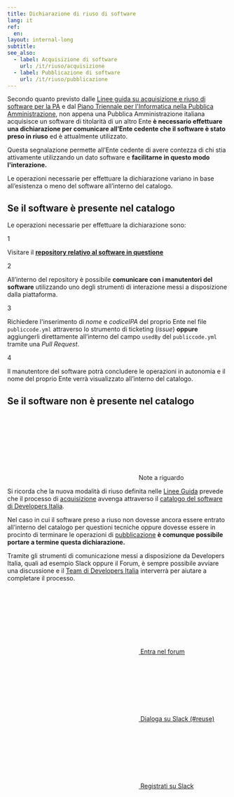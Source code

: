```yaml
---
title: Dichiarazione di riuso di software
lang: it
ref:
  en:
layout: internal-long
subtitle:
see_also:
  - label: Acquisizione di software
    url: /it/riuso/acquisizione
  - label: Pubblicazione di software
    url: /it/riuso/pubblicazione
---
```


<!-- markdownlint-disable no-inline-html -->

Secondo quanto previsto dalle [Linee guida su acquisizione e riuso di software per la PA](https://docs.italia.it/AgID/linee-guida-riuso-software/lg-acquisizione-e-riuso-software-per-pa-docs/it/bozza/attachments/allegato-d-guida-alla-modifica-di-software-open-source-preso-a-riuso-o-di-terzi.html)
e dal [Piano Triennale per l'Informatica nella Pubblica
Amministrazione](https://docs.italia.it/italia/piano-triennale-ict/pianotriennale-ict-doc/it/2020-2022/capitolo-1-servizi/cosa-devono-fare-le-pa.html),
non appena una Pubblica Amministrazione italiana acquisisce un software di
titolarità di un altro Ente **è necessario effettuare una dichiarazione per
comunicare all’Ente cedente che il software è stato preso in riuso** ed è
attualmente utilizzato.

Questa segnalazione permette all’Ente cedente di avere contezza di chi stia
attivamente utilizzando un dato software e **facilitarne in questo modo
l'interazione.**

<div class="show-if-not-repo">
  Le operazioni necessarie per effettuare la dichiarazione
  variano in base all’esistenza o meno del software all’interno del catalogo.

  <h2>
    Se il software è presente nel catalogo
  </h2>
</div>

<div class="show-if-repo">
  <p>
    Le operazioni necessarie per effettuare la dichiarazione sono:
  </p>
</div>

<div class="row">
  <div class="col-12 col-lg-6">
    <div class="card-wrapper card-space">
      <div class="card card-bg no-after">
        <div class="card-body d-flex align-items-center">
          <div class="categoryicon-top">
            <span class="circled-step">1</span>
          </div>
          <p>
            Visitare il <strong><a id="repo" rel="noreferrer noopener nofollow external" target="_blank" href="">repository relativo al software in questione</a></strong>
          </p>
        </div>
      </div>
    </div>
  </div>

  <div class="col-12 col-lg-6">
    <div class="card-wrapper card-space">
      <div class="card card-bg no-after">
        <div class="card-body d-flex align-items-center">
          <div class="categoryicon-top">
            <span class="circled-step">2</span>
          </div>
          <p>
            All’interno del repository è possibile <strong>comunicare con i manutentori
            del software</strong> utilizzando uno degli strumenti di interazione
            messi a disposizione dalla piattaforma.
          </p>
        </div>
      </div>
    </div>
  </div>

  <div class="col-12 col-lg-6">
    <div class="card-wrapper card-space">
      <div class="card card-bg no-after">
        <div class="card-body d-flex align-items-center">
          <div class="categoryicon-top">
            <span class="circled-step">3</span>
          </div>
          <p>
            Richiedere l'inserimento di <em>nome</em> e <em>codiceIPA</em> del proprio Ente
            nel file <code class="language-plaintext highlighter-rouge">publiccode.yml</code>
            attraverso lo strumento di ticketing  (<em>issue</em>) <strong>oppure</strong>
            aggiungerli direttamente all’interno del campo
            <code class="language-plaintext highlighter-rouge">usedBy</code>
            del <code class="language-plaintext highlighter-rouge">publiccode.yml</code>
            tramite una <em>Pull Request</em>.
          </p>
        </div>
      </div>
    </div>
  </div>

  <div class="col-12 col-lg-6">
    <div class="card-wrapper card-space">
      <div class="card card-bg no-after">
        <div class="card-body d-flex align-items-center">
          <div class="categoryicon-top">
            <span class="circled-step">4</span>
          </div>
          <p>
            Il manutentore del software potrà concludere le operazioni in
            autonomia e il nome del proprio Ente verrà visualizzato all’interno
            del catalogo.
          </p>
        </div>
      </div>
    </div>
  </div>
</div>

<div class="show-if-not-repo">
  <h2>
    Se il software non è presente nel catalogo
  </h2>

  <div class="callout note mt-5">
    <div class="callout-title"><svg class="icon"><use xlink:href="/assets/svg/sprites.svg#it-info-circle"></use></svg>Note a riguardo</div>
    <p>
      Si ricorda che la nuova modalità di riuso definita nelle
      <a href="{{ site.url_lineeguidariuso }}">Linee Guida</a>
      prevede che il processo di <a href="/it/riuso/acquisizione">acquisizione</a>
      avvenga attraverso il <a href="/it/software">catalogo del software di Developers Italia</a>.
    </p>
  </div>

  <p>
    Nel caso in cui il software preso a riuso non dovesse ancora essere
    entrato all’interno del catalogo per questioni tecniche oppure dovesse essere
    in procinto di terminare le operazioni di <a href="/it/riuso/pubblicazione">pubblicazione</a>
    <strong>è comunque possibile portare a termine questa dichiarazione.</strong>
  </p>
</div>

Tramite gli strumenti di comunicazione messi a disposizione da Developers Italia,
quali ad esempio Slack oppure il Forum, è sempre possibile avviare una
discussione e il [Team di Developers Italia](/it/contatti) interverrà per aiutare
a completare il processo.

<p class="mt-5">
  <a class="btn btn-primary" href="https://forum.italia.it/c/software-open-source-per-la-pa"><svg class="icon icon-sm icon-white">
      <use xlink:href="/assets/svg/sprites.svg#it-horn"></use>
    </svg> Entra nel forum
  </a>
  <a class="btn btn-primary" href="https://developersitalia.slack.com/messages/CJRSS5S9W"><svg class="icon icon-sm icon-white">
      <use xlink:href="/assets/svg/sprites.svg#it-comment"></use>
    </svg> Dialoga su Slack (#reuse)
  </a>
  <a class="btn  btn-outline-primary" href="https://slack.developers.italia.it/"><svg class="icon icon-sm icon-primary">
      <use xlink:href="/assets/svg/sprites.svg#it-comment"></use>
    </svg> Registrati su Slack</a>
<p>

<script type="text/javascript">
  function showElements(elements, show) {
    for (var i = 0; i < elements.length; i++) {
      let el = elements[i];

      el.style.display = show ? 'block' : 'none';
    }
  }

  const repo = localStorage.getItem('reuse-repo');
  localStorage.removeItem('reuse-repo');

  showElements(document.getElementsByClassName('show-if-repo'), repo !== null);
  showElements(document.getElementsByClassName('show-if-not-repo'), repo === null);

  const repoLink = document.getElementById('repo');
  if (repo !== null) {
    repoLink.setAttribute('href', repo);
  } else {
    repoLink.outerHTML = repoLink.innerText;
  }
</script>
